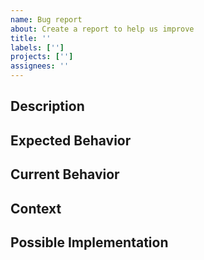 ```yaml
---
name: Bug report
about: Create a report to help us improve
title: ''
labels: ['']
projects: ['']
assignees: ''
---
```


## Description
<!-- A short, concise description of the bug. A TLDR -->

## Expected Behavior
<!-- Describe what's supposed to happen -->

## Current Behavior
<!-- Describe what is happening -->

## Context
<!-- Add any additional information, ticket/ issues links, etc. to help understand the issue -->

## Possible Implementation
<!-- Add any suggestions around possible fixes or implementations -->
